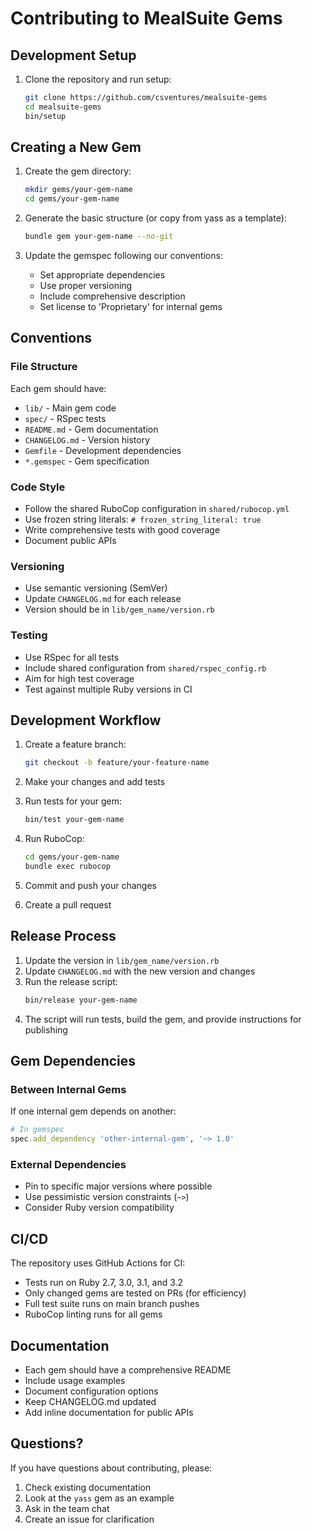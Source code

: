 # Contributing to MealSuite Gems

## Development Setup

1. Clone the repository and run setup:
   ```bash
   git clone https://github.com/csventures/mealsuite-gems
   cd mealsuite-gems
   bin/setup
   ```

## Creating a New Gem

1. Create the gem directory:
   ```bash
   mkdir gems/your-gem-name
   cd gems/your-gem-name
   ```

2. Generate the basic structure (or copy from yass as a template):
   ```bash
   bundle gem your-gem-name --no-git
   ```

3. Update the gemspec following our conventions:
   - Set appropriate dependencies
   - Use proper versioning
   - Include comprehensive description
   - Set license to 'Proprietary' for internal gems

## Conventions

### File Structure
Each gem should have:
- `lib/` - Main gem code
- `spec/` - RSpec tests
- `README.md` - Gem documentation
- `CHANGELOG.md` - Version history
- `Gemfile` - Development dependencies
- `*.gemspec` - Gem specification

### Code Style
- Follow the shared RuboCop configuration in `shared/rubocop.yml`
- Use frozen string literals: `# frozen_string_literal: true`
- Write comprehensive tests with good coverage
- Document public APIs

### Versioning
- Use semantic versioning (SemVer)
- Update `CHANGELOG.md` for each release
- Version should be in `lib/gem_name/version.rb`

### Testing
- Use RSpec for all tests
- Include shared configuration from `shared/rspec_config.rb`
- Aim for high test coverage
- Test against multiple Ruby versions in CI

## Development Workflow

1. Create a feature branch:
   ```bash
   git checkout -b feature/your-feature-name
   ```

2. Make your changes and add tests

3. Run tests for your gem:
   ```bash
   bin/test your-gem-name
   ```

4. Run RuboCop:
   ```bash
   cd gems/your-gem-name
   bundle exec rubocop
   ```

5. Commit and push your changes

6. Create a pull request

## Release Process

1. Update the version in `lib/gem_name/version.rb`
2. Update `CHANGELOG.md` with the new version and changes
3. Run the release script:
   ```bash
   bin/release your-gem-name
   ```
4. The script will run tests, build the gem, and provide instructions for publishing

## Gem Dependencies

### Between Internal Gems
If one internal gem depends on another:
```ruby
# In gemspec
spec.add_dependency 'other-internal-gem', '~> 1.0'
```

### External Dependencies
- Pin to specific major versions where possible
- Use pessimistic version constraints (`~>`)
- Consider Ruby version compatibility

## CI/CD

The repository uses GitHub Actions for CI:
- Tests run on Ruby 2.7, 3.0, 3.1, and 3.2
- Only changed gems are tested on PRs (for efficiency)
- Full test suite runs on main branch pushes
- RuboCop linting runs for all gems

## Documentation

- Each gem should have a comprehensive README
- Include usage examples
- Document configuration options
- Keep CHANGELOG.md updated
- Add inline documentation for public APIs

## Questions?

If you have questions about contributing, please:
1. Check existing documentation
2. Look at the `yass` gem as an example
3. Ask in the team chat
4. Create an issue for clarification
